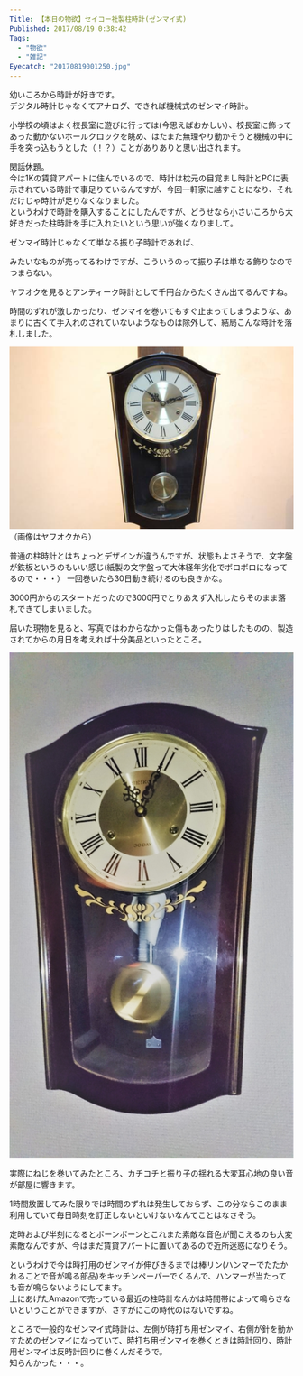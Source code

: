 ```yaml
---
Title: 【本日の物欲】セイコー社製柱時計(ゼンマイ式)
Published: 2017/08/19 0:38:42
Tags:
  - "物欲"
  - "雑記"
Eyecatch: "20170819001250.jpg"
---
```

幼いころから時計が好きです。  
デジタル時計じゃなくてアナログ、できれば機械式のゼンマイ時計。  

小学校の頃はよく校長室に遊びに行っては(今思えばおかしい）、校長室に飾ってあった動かないホールクロックを眺め、はたまた無理やり動かそうと機械の中に手を突っ込もうとした（！？）ことがありありと思い出されます。  


閑話休題。  
今は1Kの賃貸アパートに住んでいるので、時計は枕元の目覚まし時計とPCに表示されている時計で事足りているんですが、今回一軒家に越すことになり、それだけじゃ時計が足りなくなりました。  
というわけで時計を購入することにしたんですが、どうせなら小さいころから大好きだった柱時計を手に入れたいという思いが強くなりまして。  

ゼンマイ時計じゃなくて単なる振り子時計であれば、  

<?# AmazonAffiliate B0011Y0VE4 /?>

<?# AmazonAffiliate B001P9HNOQ /?>

みたいなものが売ってるわけですが、こういうのって振り子は単なる飾りなのでつまらない。  

ヤフオクを見るとアンティーク時計として千円台からたくさん出てるんですね。  

<?# OEmbed "https://auctions.yahoo.co.jp/search/search?auccat=&alocale=0jp&acc=jp&x=0&y=0&fixed=0&p=%C3%EC%BB%FE%B7%D7+%A5%BC%A5%F3%A5%DE%A5%A4" /?>

時間のずれが激しかったり、ゼンマイを巻いてもすぐ止まってしまうような、あまりに古くて手入れのされていないようなものは除外して、結局こんな時計を落札しました。  

![](20170819001250.jpg) 
（画像はヤフオクから）  

普通の柱時計とはちょっとデザインが違うんですが、状態もよさそうで、文字盤が鉄板というのもいい感じ(紙製の文字盤って大体経年劣化でボロボロになってるので・・・）
一回巻いたら30日動き続けるのも良きかな。    

3000円からのスタートだったので3000円でとりあえず入札したらそのまま落札できてしまいました。  

届いた現物を見ると、写真ではわからなかった傷もあったりはしたものの、製造されてからの月日を考えれば十分美品といったところ。  

![](20170818230419.jpg) 


実際にねじを巻いてみたところ、カチコチと振り子の揺れる大変耳心地の良い音が部屋に響きます。  

1時間放置してみた限りでは時間のずれは発生しておらず、この分ならこのまま利用していて毎日時刻を訂正しないといけないなんてことはなさそう。  

定時および半刻になるとボーンボーンとこれまた素敵な音色が聞こえるのも大変素敵なんですが、今はまだ賃貸アパートに置いてあるので近所迷惑になりそう。  

というわけで今は時打用のゼンマイが伸びきるまでは棒リン(ハンマーでたたかれることで音が鳴る部品)をキッチンペーパーでくるんで、ハンマーが当たっても音が鳴らないようにしてます。  
上にあげたAmazonで売っている最近の柱時計なんかは時間帯によって鳴らさないということができますが、さすがにこの時代のはないですね。  

ところで一般的なゼンマイ式時計は、左側が時打ち用ゼンマイ、右側が針を動かすためのゼンマイになっていて、時打ち用ゼンマイを巻くときは時計回り、時計用ゼンマイは反時計回りに巻くんだそうで。  
知らんかった・・・。  

<?# OEmbed "http://furudokei.exblog.jp/11616768/" /?>

